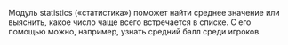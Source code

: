 Модуль statistics («статистика») поможет найти среднее значение или выяснить, какое число чаще всего встречается в списке. С его помощью можно, например, узнать средний балл среди игроков.
